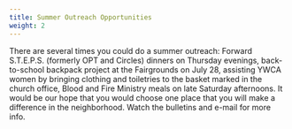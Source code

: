 ```yaml
---
title: Summer Outreach Opportunities
weight: 2
---
```


There are several times you could do a summer outreach: Forward S.T.E.P.S. (formerly OPT and Circles) dinners on Thursday evenings, back-to-school backpack project at the Fairgrounds on July 28, assisting YWCA women by bringing clothing and toiletries to the basket marked in the church office, Blood and Fire Ministry meals on late Saturday afternoons. It would be our hope that you would choose one place that you will make a difference in the neighborhood. Watch the bulletins and e-mail for more info.